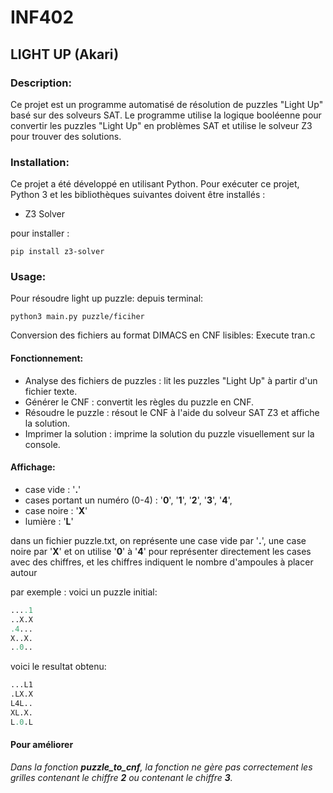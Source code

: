 # INF402

## LIGHT UP (Akari)
### Description: 
Ce projet est un programme automatisé de résolution de puzzles "Light Up" basé sur des solveurs SAT. 
Le programme utilise la logique booléenne pour convertir les puzzles "Light Up" en problèmes SAT et utilise le solveur Z3 pour trouver des solutions. 

### Installation:
Ce projet a été développé en utilisant Python. Pour exécuter ce projet, Python 3 et les bibliothèques suivantes doivent être installés :

- Z3 Solver

pour installer : 

    pip install z3-solver

### Usage:
Pour résoudre light up puzzle:
depuis terminal: 

    python3 main.py puzzle/ficiher

Conversion des fichiers au format DIMACS en CNF lisibles:
Execute tran.c


#### Fonctionnement:
- Analyse des fichiers de puzzles : lit les puzzles "Light Up" à partir d'un fichier texte.
- Générer le CNF : convertit les règles du puzzle en CNF.
- Résoudre le puzzle : résout le CNF à l'aide du solveur SAT Z3 et affiche la solution.
- Imprimer la solution : imprime la solution du puzzle visuellement sur la console.

#### Affichage:
- case vide : '**.**'
- cases portant un numéro (0-4) : '**0**', '**1**', '**2**', '**3**', '**4**',
- case noire : '**X**'
- lumière : '**L**'

dans un fichier puzzle.txt, on représente une case vide par '**.**',  une case noire par '**X**' et on utilise '**0**' à '**4**' pour représenter directement les cases avec des chiffres, et les chiffres indiquent le nombre d'ampoules à placer autour

par exemple :
voici un puzzle initial:

```python
....1
..X.X
.4...
X..X.
..0..

```

voici le resultat obtenu:

```python
...L1
.LX.X
L4L..
XL.X.
L.0.L
```

#### Pour améliorer
*Dans la fonction **puzzle_to_cnf**, la fonction ne gère pas correctement les grilles contenant le chiffre **2** ou contenant le chiffre **3**.*